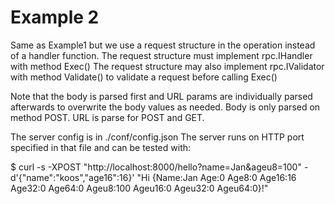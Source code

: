 # Example 2

Same as Example1 but we use a request structure in the operation instead of a handler function.
The request structure must implement rpc.IHandler with method Exec()
The request structure may also implement rpc.IValidator with method Validate() to validate a request before calling Exec()

Note that the body is parsed first and URL params are individually parsed afterwards to overwrite the body values as needed.
Body is only parsed on method POST.
URL is parse for POST and GET.

The server config is in ./conf/config.json
The server runs on HTTP port specified in that file and can be tested with:

$ curl -s -XPOST "http://localhost:8000/hello?name=Jan&ageu8=100" -d'{"name":"koos","age16":16}'
"Hi {Name:Jan Age:0 Age8:0 Age16:16 Age32:0 Age64:0 Ageu8:100 Ageu16:0 Ageu32:0 Ageu64:0}!"
